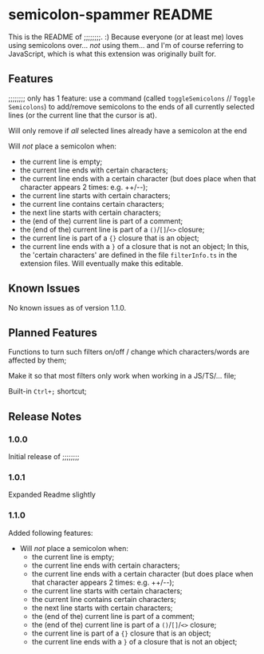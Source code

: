 # semicolon-spammer README

This is the README of ;;;;;;;;. :)
Because everyone (or at least me) loves using semicolons over... *not* using them... and I'm of course referring to JavaScript, which is what this extension was originally built for.

## Features

;;;;;;;; only has 1 feature: use a command (called `toggleSemicolons` // `Toggle Semicolons`) to add/remove semicolons to the ends of all currently selected lines (or the current line that the cursor is at).

Will only remove if *all* selected lines already have a semicolon at the end

Will *not* place a semicolon when:
- the current line is empty;
- the current line ends with certain characters;
- the current line ends with a certain character (but does place when that character appears 2 times: e.g. ++/--);
- the current line starts with certain characters;
- the current line contains certain characters;
- the next line starts with certain characters;
- the (end of the) current line is part of a comment;
- the (end of the) current line is part of a `()`/`[]`/`<>` closure;
- the current line is part of a `{}` closure that is an object;
- the current line ends with a `}` of a closure that is not an object;
In this, the 'certain characters' are defined in the file `filterInfo.ts` in the extension files. 
Will eventually make this editable.

## Known Issues

No known issues as of version 1.1.0.

## Planned Features

Functions to turn such filters on/off / change which characters/words are affected by them;

Make it so that most filters only work when working in a JS/TS/... file;

Built-in `Ctrl+;` shortcut;

## Release Notes

### 1.0.0

Initial release of ;;;;;;;;

### 1.0.1

Expanded Readme slightly

### 1.1.0

Added following features:
- Will *not* place a semicolon when:
  - the current line is empty;
  - the current line ends with certain characters;
  - the current line ends with a certain character (but does place when that character appears 2 times: e.g. ++/--);
  - the current line starts with certain characters;
  - the current line contains certain characters;
  - the next line starts with certain characters;
  - the (end of the) current line is part of a comment;
  - the (end of the) current line is part of a `()`/`[]`/`<>` closure;
  - the current line is part of a `{}` closure that is an object;
  - the current line ends with a `}` of a closure that is not an object;